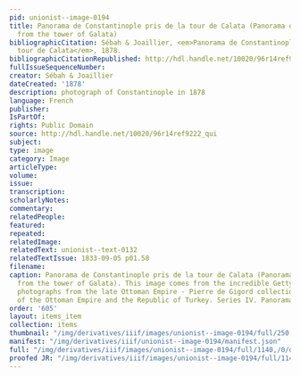 ```yaml
---
pid: unionist--image-0194
title: Panorama de Constantinople pris de la tour de Calata (Panorama of Constantinople
  from the tower of Galata)
bibliographicCitation: Sébah & Joaillier, <em>Panorama de Constantinople pris de la
  tour de Calata</em>, 1878.
bibliographicCitationRepublished: http://hdl.handle.net/10020/96r14ref9222_qui
fullIssueSequenceNumber: 
creator: Sébah & Joaillier
dateCreated: '1878'
description: photograph of Constantinople in 1878
language: French
publisher: 
IsPartOf: 
rights: Public Domain
source: http://hdl.handle.net/10020/96r14ref9222_qui
subject: 
type: image
category: Image
articleType: 
volume: 
issue: 
transcription: 
scholarlyNotes: 
commentary: 
relatedPeople: 
featured: 
repeated: 
relatedImage: 
relatedText: unionist--text-0132
relatedTextIssue: 1833-09-05 p01.58
filename: 
caption: Panorama de Constantinople pris de la tour de Calata (Panorama of Constantinople
  from the tower of Galata). This image comes from the incredible Getty Museum digitized
  photographs from the late Ottoman Empire - Pierre de Gigord collection of photographs
  of the Ottoman Empire and the Republic of Turkey. Series IV. Panoramas (http://hdl.handle.net/10020/cat359924)
order: '605'
layout: items_item
collection: items
thumbnail: "/img/derivatives/iiif/images/unionist--image-0194/full/250,/0/default.jpg"
manifest: "/img/derivatives/iiif/unionist--image-0194/manifest.json"
full: "/img/derivatives/iiif/images/unionist--image-0194/full/1140,/0/default.jpg"
proofed JR: "/img/derivatives/iiif/images/unionist--image-0194/full/1140,/0/default.jpg"
---
```

